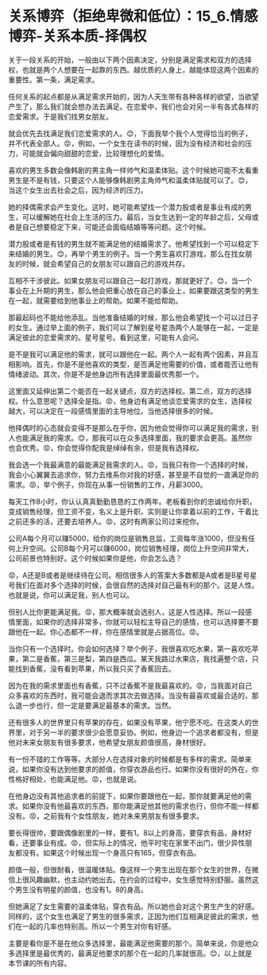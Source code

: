 # 关系博弈（拒绝卑微和低位）：15_6.情感博弈-关系本质-择偶权

关于一段关系的开始，一般由以下两个因素决定，分别是满足需求和双方的选择权，也就是两个人想要在一起靠的东西。越优质的人身上，越能体现这两个因素的重要性。第一条，满足需求。

任何关系的起点都是从满足需求开始的，因为人天生带有各种各样的欲望，当欲望产生了，那么我们就会想办法去满足。在恋爱中，我们也会对另一半有各式各样的恋爱需求。于是我们找男女朋友。

就会优先去找满足我们恋爱需求的人。😊，下面我举个我个人觉得恰当的例子，并不代表全部人。😡，例如，一个女生在读书的时候，因为没有经济和社会的压力，可能就会偏向甜甜的恋爱，比较理想化的爱情。

喜欢的男生多数会像韩剧的男主角一样帅气和温柔体贴。这个时候她可能不太看重男生是不是有钱，只要这个人能够像韩剧男主角帅气和温柔体贴就可以了。😊，当这个女生出去社会之后，因为经济的压力。

她的择偶需求会产生变化。这时，她可能希望找一个潜力股或者是事业有成的男生，可以缓解她在社会上生活的压力。最后，当女生达到一定的年龄之后，父母或者是自己想要稳定下来，可能还会面临结婚等等问题。这个时候。

潜力股或者是有钱的男生就不能满足他的结婚需求了。他希望找到一个可以稳定下来结婚的男生。😊，再举个男生的例子。当一个男生喜欢打游戏，那么在找女朋友的时候，就会希望自己的女朋友可以跟自己的游戏共存。

互相不干涉彼此。如果女朋友可以跟自己一起打游戏，那就更好了。😊，当一个事业在上升期的男生，那么他会把重心放在自己的事业上，如果要跟这类型的男生在一起，就需要给到他事业上的帮助。如果不能给帮助。

那最起码也不能给他添乱。当他准备结婚的时候，那么他会希望找一个可以过日子的女生。通过举上面的例子，我们可以了解到星号星浩两个人能够在一起，一定是满足彼此的恋爱需求的。星号星号。看到这里，可能有人会问。

是不是我可以满足他的需求，就可以跟他在一起。两个人一起有两个因素，并且互相影响。首先，你是不是他喜欢的类型，是否满足他需要的价值，或者能否让他有情绪波动。其次，你是不是他身边所有选择里面最优秀那一个。

这里面又延伸出第二个能否在一起关键点，双方的选择权。第二点，双方的选择权。什么意思呢？选择全是指。😡，他身边有满足他谈恋爱需求的女生，选择权越大，可以决定在一段感情里面的主导地位。当他选择很多的时候。

他择偶时的心态就会变得不是那么在乎你，因为他会觉得你可以满足我的需求，别人也能满足我的需求。😊，那我可以在众多选择里面，我的要求会更高。虽然你也会优秀。😡，你会觉得你配我是绰绰有余，但是我有选择权。

我会选一个我最满意的最能满足我需求的人。😡，当我只有你一个选择的时候，我会小心翼翼去追求你，努力去维系你对我的好感，甚至是不自觉的一直满足你的需求。😡，举个例子，你现在从事一份销售的工作，月薪3000。

每天工作8小时，你认认真真勤勤恳恳的工作两年。老板看到你的忠诚给你升职，变成销售经理，但工资不变，名义上是升职，实则是让你拿着以前的工作，干着比之前还多的活，还要去培养人。😡，这时有两家公司过来挖你。

公司A每个月可以赚5000，给你的岗位是销售总监，工资每年涨1000，但没有任何上升空间。公司B每个月可以赚6000，岗位销售经理，岗位上升空间非常大，公司前景也特别好。这个时候如果你是他，你会怎么选？

😡，A还是B或者是继续待在公司。相信很多人的答案大多数都是A或者是B星号星号我们在面对多个选择的时候，会很自然的选择对自己最有利的那个。这是人性。也就是说，你可以满足我，别人也可以。

但别人比你更能满足我。😡，那大概率就会选别人，这是人性选择。所以一段感情里面，如果你的选择非常多，你就可以轻松主导自己的感情，也可以选择要不要跟他在一起。你心态都不一样，你在感情里就是占据高位。😡。

当你只有一个选择时。你会如何选择？举个例子，我很喜欢吃水果，第一喜欢吃苹果，第二是香蕉，第三是梨，第四是西瓜。某天我路过水果店，我找遍整个店，只能找到香蕉，没有看到苹果，所以我只买了香蕉回去。

因为在我的需求里面也有香蕉，只不过香蕉不是我最喜欢的。😡，当我面对自己众多喜欢的东西时，我可能会退而求其次去做选择。当没有最喜欢或最合适的，那么退一步也行，但一定是要满足最基本的需求。当然。

还有很多人的世界里只有苹果的存在，如果没有苹果，他宁愿不吃。在这类人的世界里，对于另一半的要求很少会愿意妥协。例如，他身边一个追求者都没有，但是他对未来女朋友有很多要求，他希望女朋友颜值很高，身材很好。

有一份不错的工作等等。大部分人在选择对象的时候都是有多样的需求。简单来说，如果你没有达到他要求的颜值，你穿衣游品也行。如果你没有很好的外在，你性格好相处，也能满足他。😡，也就是说。

在他身边没有其他追求者的前提下，如果你要跟他在一起，那你就要满足他的需求。如果你没有他最喜欢的东西，那你能满足他其他的需求也行，但你不能一样都没有。😡，之前我有个女性朋友，她对未来男朋友有很多要求。

要长得很帅，要跟偶像剧里的一样，要有1。8以上的身高，要穿衣有品，身材好看，还要事业有成。😡，但实际上的情况，他平时宅在家里不出门，很少异性朋友都没有。如果这个时候出现一个身高只有165，但穿衣有品。

颜值一般，但很耐看，很温暖体贴。像这样一个男生出现在那个女生的世界，在微信上很风趣幽默，也主动约她出去。在约会的过程中，女生感觉特别舒服。虽然这个男生没有明星的颜值，也没有1。8的身高。

但她满足了女生需要的温柔体贴，穿衣有品。所以她也会对这个男生产生的好感。同样的，这个女生也满足了男生的很多需求，正因为他们互相满足彼此的需求，他们在一起的几率也特别高。所以一个男生对你有好感。

主要是看你是不是在他众多选择里，最能满足他需要的那个。简单来说，你是他众多选择里是最优秀的，最满足他要求的那个在一起的几率就很高。😊，以上就是本节课的所有内容。

